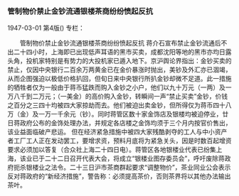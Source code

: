 ### 管制物价禁止金钞流通银楼茶商纷纷愤起反抗

1947-03-01
第4版()
专栏：

　　管制物价禁止金钞流通银楼茶商纷纷愤起反抗
    蒋介石宣布禁止金钞流通后不出二十四小时，上海即已出现低声耳语的黑市买卖，成都沈阳等地的黑市亦均日露头角，投机家特别是有势力的大投机家已遁入地下。京沪舆论界指出：金钞买卖的禁止，仅因中央银行二百余万两黄金已在金价暴涨时抛出，美钞及外汇亦已涸竭，从而企图强迫以极低价格扒回，但旬日来中央银行所扒金钞却微不足道。此一措施的牺牲者仅为一般由于蒋币猛跌而购入金钞之小户，他们以九十万元（一两）及一万八千到二万元；（一美金）的高价购入金钞，转瞬间一声“禁止买卖”金钞，价钱之百分之三四十均被四大家掠劫而去。他们被迫出卖金钞，但所得仅为蒋币四十八万（金）及一万一千余元（钞）。同时蒋管区数十家金饰店及银楼均被迫停业，廿日蒋政府公布的金饰处理办法，并规定各店楼之金饰均须于三个月内按官价售出，该业益面临破产悲运。
    但在经济紧急措施中被四大家残酷剥夺的工人与中小资产者工厂工人正在发动罢工，要增求资，预料月底将为紧急关头，因是时数百起增资要求必须加以答复（合众社上海二十四日电）。蒋管区各地银楼业代表已纷集上海，该业已于二十二日召开代表大会，将成立“银楼业图存委员会”，呼吁废除蒋政府扼杀银楼业之法令。二十三日沪市茶商群起要求“调整物价”，茶业同业公会表示反对蒋政府的“新经济措施”，警告称：必须提高茶价，否则茶界将以其他办法输出茶叶。
